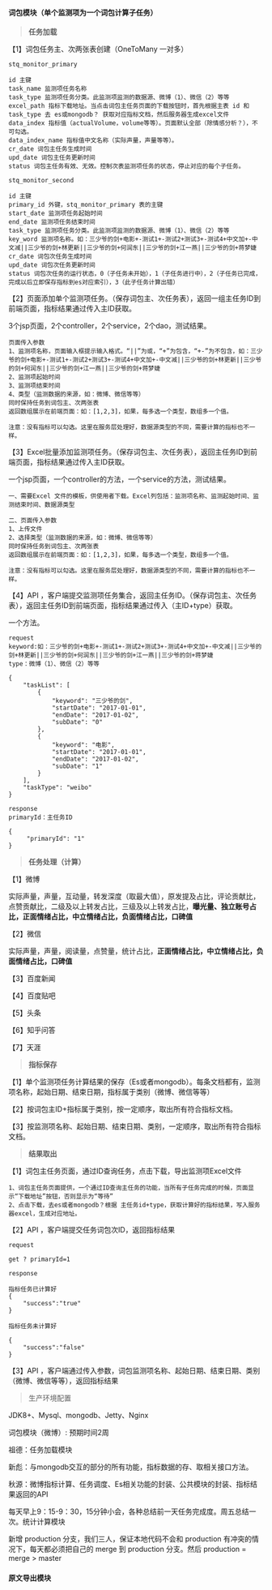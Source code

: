 #### 词包模块（单个监测项为一个词包计算子任务）

> **任务加载**

【1】词包任务主、次两张表创建（OneToMany 一对多）

```
stq_monitor_primary

id 主键
task_name 监测项任务名称
task_type 监测项任务分类。此监测项监测的数据源、微博（1）、微信（2）等等
excel_path 指标下载地址。当点击词包主任务页面的下载按钮时，首先根据主表 id 和 task_type 去 es或mongodb？ 获取对应指标文档，然后服务器生成excel文件
data_index 指标值（actualVolume，volume等等）。页面默认全部（除情感分析？），不可勾选。
data_index_name 指标值中文名称（实际声量，声量等等）。
cr_date 词包主任务生成时间
upd_date 词包主任务更新时间
status 词包主任务有效、无效。控制次表监测项任务的状态，停止对应的每个子任务。

stq_monitor_second

id 主键
primary_id 外键，stq_monitor_primary 表的主键
start_date 监测项任务起始时间
end_date 监测项任务结束时间
task_type 监测项任务分类。此监测项监测的数据源、微博（1）、微信（2）等等
key_word 监测项名称。如：三少爷的剑+电影+-测试1+-测试2+测试3+-测试4+中文加+-中文减||三少爷的剑+林更新||三少爷的剑+何润东||三少爷的剑+江一燕||三少爷的剑+蒋梦婕
cr_date 词包次任务生成时间
upd_date 词包次任务更新时间
status 词包次任务的运行状态，0（子任务未开始），1（子任务进行中），2（子任务已完成，完成以后立即保存指标到es对应索引），3（此子任务计算出错）
```

【2】页面添加单个监测项任务。（保存词包主、次任务表），返回一组主任务ID到前端页面，指标结果通过传入主ID获取。

3个jsp页面，2个controller，2个service，2个dao，测试结果。

```
页面传入参数
1、监测项名称，页面输入框提示输入格式。“||”为或，“+”为包含，“+-”为不包含，如：三少爷的剑+电影+-测试1+-测试2+测试3+-测试4+中文加+-中文减||三少爷的剑+林更新||三少爷的剑+何润东||三少爷的剑+江一燕||三少爷的剑+蒋梦婕
2、监测项起始时间
3、监测项结束时间
4、类型（监测数据的来源，如：微博、微信等等）
同时保持任务到词包主、次两张表
返回数组展示在前端页面：如：[1,2,3]，如果，每多选一个类型，数组多一个值。

注意：没有指标可以勾选。这里在服务层处理好，数据源类型的不同，需要计算的指标也不一样。
```

【3】Excel批量添加监测项任务。（保存词包主、次任务表），返回主任务ID到前端页面，指标结果通过传入主ID获取。

一个jsp页面，一个controller的方法，一个service的方法，测试结果。

```
一、需要Excel 文件的模板，供使用者下载。Excel列包括：监测项名称、监测起始时间、监测结束时间、数据源类型

二、页面传入参数
1、上传文件
2、选择类型（监测数据的来源，如：微博、微信等等）
同时保持任务到词包主、次两张表
返回数组展示在前端页面：如：[1,2,3]，如果，每多选一个类型，数组多一个值。

注意：没有指标可以勾选。这里在服务层处理好，数据源类型的不同，需要计算的指标也不一样。
```

【4】API ，客户端提交监测项任务集合，返回主任务ID。（保存词包主、次任务表），返回主任务ID到前端页面，指标结果通过传入（主ID+type）获取。

一个方法。

```
request 
keyword:如：三少爷的剑+电影+-测试1+-测试2+测试3+-测试4+中文加+-中文减||三少爷的剑+林更新||三少爷的剑+何润东||三少爷的剑+江一燕||三少爷的剑+蒋梦婕
type：微博（1）、微信（2）等等

{
    "taskList": [
        {
            "keyword": "三少爷的剑",
            "startDate": "2017-01-01",
            "endDate": "2017-01-02",
            "subDate": "0"
        },
        {
            "keyword": "电影",
            "startDate": "2017-01-01",
            "endDate": "2017-01-02",
            "subDate": "1"
        }
    ],
    "taskType": "weibo"
}

response 
primaryId：主任务ID

{
     "primaryId": "1"
}
```

> **任务处理（计算）**

【1】微博

实际声量，声量，互动量，转发深度（取最大值），原发提及占比，评论贡献比，点赞贡献比，二级及以上转发占比，三级及以上转发占比，**曝光量、独立账号占比，正面情绪占比，中立情绪占比，负面情绪占比，口碑值**

【2】微信

实际声量，声量，阅读量，点赞量，统计占比，**正面情绪占比，中立情绪占比，负面情绪占比，口碑值**

【3】百度新闻

【4】百度贴吧

【5】头条

【6】知乎问答

【7】天涯

> **指标保存**

【1】单个监测项任务计算结果的保存（Es或者mongodb）。每条文档都有，监测项名称，起始日期、结束日期，指标属于类别（微博、微信等等）

【2】按词包主ID+指标属于类别，按一定顺序，取出所有符合指标文档。

【3】按监测项名称、起始日期、结束日期、类别，一定顺序，取出所有符合指标文档。

> **结果取出**

【1】词包主任务页面，通过ID查询任务，点击下载，导出监测项Excel文件

```
1、词包主任务页面提供，一个通过ID查询主任务的功能，当所有子任务完成的时候，页面显示“下载地址”按钮，否则显示为“等待”
2、点击下载，去es或者mongodb？根据 主任务id+type，获取计算好的指标结果，写入服务器excel，生成对应地址。
```

【2】API ，客户端提交任务词包次ID，返回指标结果

```
request 

get ? primaryId=1

response

指标任务已计算好
{
    "success":"true"
}

指标任务未计算好

{
    "success":"false"
}
```

【3】API ，客户端通过传入参数，词包监测项名称、起始日期、结束日期、类别（微博、微信等等），返回指标结果

> 生产环境配置

JDK8+、Mysql、mongodb、Jetty、Nginx

词包模块（微博）: 预期时间2周

祖德：任务加载模块

新彪：与mongodb交互的部分的所有功能，指标数据的存、取相关接口方法。

秋源：微博指标计算、任务调度、Es相关功能的封装、公共模块的封装、指标结果返回的API

每天早上9：15-9：30，15分钟小会，各种总结前一天任务完成度。周五总结一次。统计计算模块

新增 production 分支，我们三人，保证本地代码不会和 production 有冲突的情况下，每天都必须把自己的 merge 到 production 分支。然后 production = merge &gt; master

#### 原文导出模块



